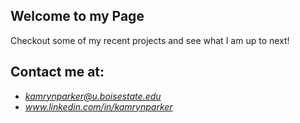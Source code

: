 ## Welcome to my Page
Checkout some of my recent projects and see what I am up to next!




## Contact me at:
* *kamrynparker@u.boisestate.edu*
* *www.linkedin.com/in/kamrynparker*
